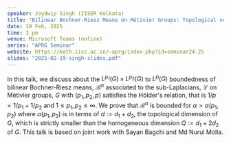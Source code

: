 ```yaml
---
speaker: Joydwip Singh (IISER Kolkata)
title: "Bilinear Bochner-Riesz Means on Métivier Groups: Topological versus Homogeneous dimension"
date: 19 Feb, 2025
time: 3 pm
venue: Microsoft Teams (online)
series: "APRG Seminar"
website: https://math.iisc.ac.in/~aprg/index.php?id=seminar24-25
slides: "2025-02-19-singh-slides.pdf"
---
```


In this talk, we discuss about the $L^{p_1}(G) \times L^{p_2}(G)$ to $L^{p}(G)$ boundedness of bilinear Bochner-Riesz means, $\mathcal{B}^{\alpha}$
associated to the sub-Laplacians, $\mathcal{L}$ on Métivier groups, $G$ with $(p_1,p_2,p)$ satisfies the Hölder's relation, that is
$1/p = 1/p_1 + 1/p_2$ and $1\leq p_1, p_2 \leq \infty$. We prove that $\mathcal{B}^{\alpha}$ is bounded for $\alpha > \alpha(p_1, p_2)$ where
$\alpha(p_1, p_2)$ is in terms of $d:=d_1+d_2$, the topological dimension of $G$, which is strictly smaller than the homogeneous dimension
$Q:=d_1+2d_2$ of $G$. This talk is based on joint work with Sayan Bagchi and Md Nurul Molla.
